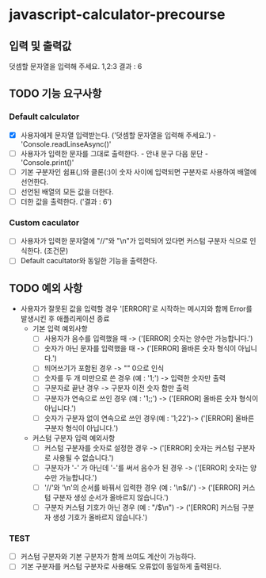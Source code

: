 # javascript-calculator-precourse

## 입력 및 출력값

덧셈할 문자열을 입력해 주세요.
1,2:3
결과 : 6

## TODO 기능 요구사항

### Default calculator

- [x] 사용자에게 문자열 입력받는다. ('덧셈할 문자열을 입력해 주세요.') - 'Console.readLinseAsync()'
- [ ] 사용자가 입력한 문자를 그대로 출력한다. - 안내 문구 다음 문단 - 'Console.print()'
- [ ] 기본 구분자인 쉼표(,)와 클론(:)이 숫자 사이에 입력되면 구분자로 사용하여 배열에 선언한다.
- [ ] 선언된 배열의 모든 값을 더한다.
- [ ] 더한 값을 출력한다. ('결과 : 6')

### Custom caculator

- [ ] 사용자가 입력한 문자열에 "//"와 "\n"가 입력되어 있다면 커스텀 구분자 식으로 인식한다. (조건문)
- [ ] Default cacultator와 동일한 기능을 출력한다.

## TODO 예외 사항

- 사용자가 잘못된 값을 입력할 경우 '[ERROR]'로 시작하는 메시지와 함께 Error를 발생시킨 후 애플리케이션 종료
  - 기본 입력 예외사항
    - [ ] 사용자가 음수를 입력했을 때 -> ('[ERROR] 숫자는 양수만 가능합니다.')
    - [ ] 숫자가 아닌 문자를 입력했을 때 -> ('[ERROR] 올바른 숫자 형식이 아닙니다.')
    - [ ] 띄어쓰기가 포함된 경우 -> "" 0으로 인식
    - [ ] 숫자를 두 개 미만으로 쓴 경우 (예 : '1;') -> 입력한 숫자만 출력
    - [ ] 구분자로 끝난 경우 -> 구분자 이전 숫자 합만 출력
    - [ ] 구분자가 연속으로 쓰인 경우 (예 : '1;;') -> ('[ERROR] 올바른 숫자 형식이 아닙니다.')
    - [ ] 숫자가 구분자 없이 연속으로 쓰인 경우(예 : '1;22')-> ('[ERROR] 올바른 구분자 형식이 아닙니다.')
  - 커스텀 구분자 입력 예외사항
    - [ ] 커스텀 구분자를 숫자로 설정한 경우 -> ('[ERROR] 숫자는 커스텀 구분자로 사용될 수 없습니다.')
    - [ ] 구분자가 '-' 가 아닌데 '-'를 써서 음수가 된 경우 -> ('[ERROR] 숫자는 양수만 가능합니다.')
    - [ ] '//'와 '\n'의 순서를 바꿔서 입력한 경우 (예 : '\n$//') -> ('[ERROR] 커스텀 구분자 생성 순서가 올바르지 않습니다.')
    - [ ] 구분자 커스텀 기호가 아닌 경우 (예 : "/$\n") -> ('[ERROR] 커스텀 구분자 생성 기호가 올바르지 않습니다.')

### TEST

- [ ] 커스텀 구분자와 기본 구분자가 함께 쓰여도 계산이 가능하다.
- [ ] 기본 구분자를 커스텀 구분자로 사용해도 오류없이 동일하게 출력된다.
